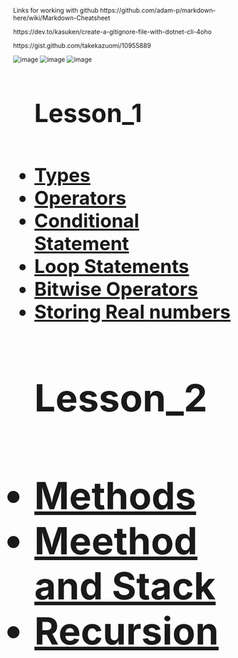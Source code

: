 
<p> Links for working with github
https://github.com/adam-p/markdown-here/wiki/Markdown-Cheatsheet<p>
https://dev.to/kasuken/create-a-gitignore-file-with-dotnet-cli-4oho <p>
https://gist.github.com/takekazuomi/10955889 

![image](https://user-images.githubusercontent.com/124253902/216297888-c74ac6db-6e32-460d-a8a5-494b759a3f5c.png)
![image](https://user-images.githubusercontent.com/124253902/216305835-a93dafac-8dca-4f4a-a3fa-9a05413c47db.png)
![image](https://user-images.githubusercontent.com/124253902/216307159-d8fac1fe-21cb-4e93-baac-68d09936bca4.png)


<H1>
  <ul>
 <H1>   Lesson_1<H1/>
 <H2>
<li> <a href="https://github.com/SargsyanSatenik/Lesson_1/blob/main/Types">Types <a/>
<li> <a href="https://github.com/SatSargsyan/Strings_and_streams#readme">Operators<a/>
<li> <a href="https://github.com/SatSargsyan/Strings_and_streams#readme">Conditional Statement<a/>
<li> <a href="https://github.com/SatSargsyan/Strings_and_streams#readme">Loop Statements <a/>
<li> <a href="https://github.com/SatSargsyan/Strings_and_streams#readme">Bitwise Operators <a/>
<li> <a href="https://github.com/SatSargsyan/Strings_and_streams#readme">Storing Real numbers <a/>
<h1>Lesson_2<h1/>
  <li> <a href="https://learn.microsoft.com/en-us/dotnet/csharp/programming-guide/classes-and-structs/methods">Methods <a/>
<li> <a href="https://github.com/SatSargsyan/Strings_and_streams#readme">Meethod and Stack<a/>
<li> <a href="https://github.com/SatSargsyan/Strings_and_streams#readme">Recursion<a/>
  <h2/>
<ul/>





